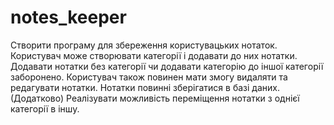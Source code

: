 # notes_keeper

Створити програму для збереження користувацьких нотаток.
Користувач може створювати категорії і додавати до них нотатки. Додавати нотатки без категорії чи додавати категорію до іншої категорії заборонено. Користувач також повинен мати змогу видаляти та редагувати нотатки.
Нотатки повинні зберігатися в базі даних.
(Додатково) Реалізувати можливість переміщення нотатки з однієї категорії в іншу.
